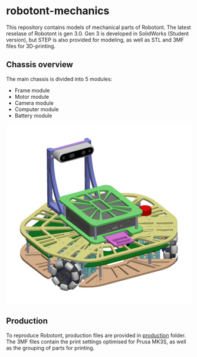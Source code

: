 # robotont-mechanics

This repository contains models of mechanical parts of Robotont.
The latest reselase of Robotont is gen 3.0.
Gen 3 is developed in SolidWorks (Student version), but STEP is also provided for modeling, as well as STL and 3MF files for 3D-printing.

## Chassis overview

The main chassis is divided into 5 modules:

+ Frame module
+ Motor module
+ Camera module
+ Computer module
+ Battery module

![Robotont gen3.0 chassis with Intel RealSense and Intel Nuc](docs/robotont_chassis.png "Robotont gen3.0 chassis with Intel RealSense and Intel Nuc")

## Production

To reproduce Robotont, production files are provided in [production](main-chassis/production/) folder.
The 3MF files contain the print settings optimised for Prusa MK3S, as well as the grouping of parts for printing.


